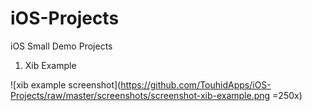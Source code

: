 # iOS-Projects
iOS Small Demo Projects

1. Xib Example

![xib example screenshot](https://github.com/TouhidApps/iOS-Projects/raw/master/screenshots/screenshot-xib-example.png =250x)

 
